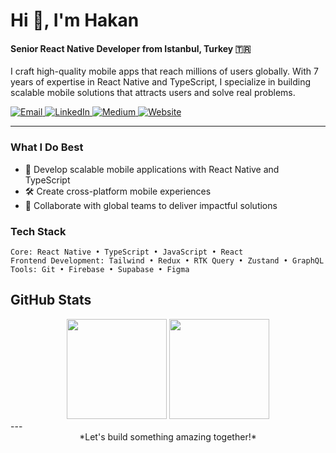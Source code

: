 # Hi 👋, I'm Hakan

#### Senior React Native Developer from Istanbul, Turkey 🇹🇷

I craft high-quality mobile apps that reach millions of users globally. With 7 years of expertise in React Native and TypeScript, I specialize in building scalable mobile solutions that attracts users and solve real problems.

<a href="mailto:cehakanakin@gmail.com">
  <img src="https://img.shields.io/badge/Email-D14836?style=flat&logo=gmail&logoColor=white" alt="Email" />
</a>
<a href="https://www.linkedin.com/in/cehakanakin/">
  <img src="https://img.shields.io/badge/LinkedIn-0077B5?style=flat&logo=linkedin&logoColor=white" alt="LinkedIn" />
</a>
<a href="https://medium.com/@cehakanakin">
  <img src="https://img.shields.io/badge/Medium-12100E?style=flat&logo=medium&logoColor=white" alt="Medium" />
</a>
<a href="https://hakanakin.dev">
  <img src="https://img.shields.io/badge/Website-4285F4?style=flat&logo=google-chrome&logoColor=white" alt="Website" />
</a>

---

### What I Do Best

- 📱 Develop scalable mobile applications with React Native and TypeScript
- 🛠 Create cross-platform mobile experiences
- 👥 Collaborate with global teams to deliver impactful solutions

### Tech Stack

```
Core: React Native • TypeScript • JavaScript • React
Frontend Development: Tailwind • Redux • RTK Query • Zustand • GraphQL
Tools: Git • Firebase • Supabase • Figma
```

## GitHub Stats
<div align="center">
  <img height="160em" src="https://github-readme-stats.vercel.app/api?username=hknakn&show_icons=true&hide_border=true&bg_color=ffffff&title_color=000000&icon_color=000000&text_color=000000"/>
  <img height="160em" src="https://github-readme-streak-stats.herokuapp.com/?user=hknakn&hide_border=true&background=ffffff&ring=000000&fire=000000&currStreakLabel=000000"/>
</div>
---
<div align="center">
*Let's build something amazing together!*
</div>
